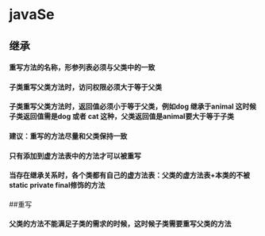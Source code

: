 # javaSe
## 继承

#### 重写方法的名称，形参列表必须与父类中的一致

#### 子类重写父类方法时，访问权限必须大于等于父类

#### 子类重写父类方法时，返回值必须小于等于父类，例如dog 继承于animal  这时候子类返回值需是dog 或者 cat 这种，父类返回值是animal要大于等于子类

#### 建议：重写的方法尽量和父类保持一致

#### 只有添加到虚方法表中的方法才可以被重写

#### 当存在继承关系时，各个类都有自己的虚方法表：父类的虚方法表+本类的不被static private final修饰的方法 


##重写

#### 父类的方法不能满足子类的需求的时候，这时候子类需要重写父类的方法
